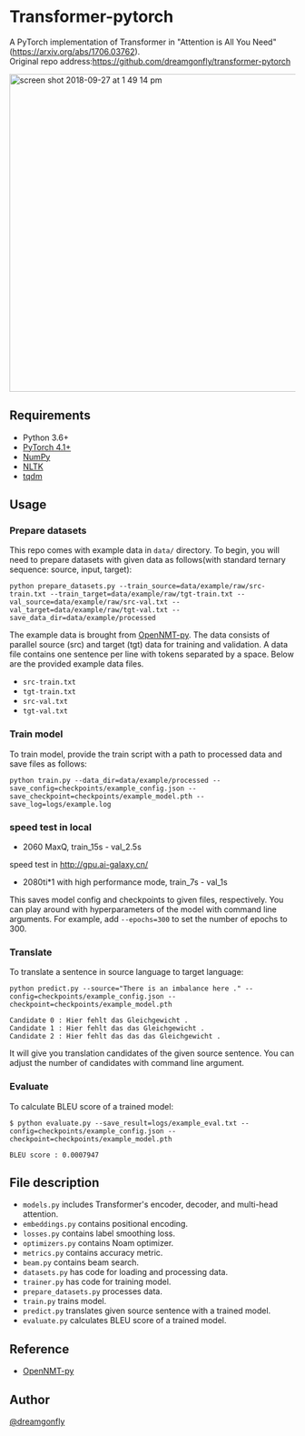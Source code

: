 # Transformer-pytorch
A PyTorch implementation of Transformer in "Attention is All You Need" (https://arxiv.org/abs/1706.03762). <br>
Original repo address:https://github.com/dreamgonfly/transformer-pytorch

<img width="559" alt="screen shot 2018-09-27 at 1 49 14 pm" src="https://user-images.githubusercontent.com/2340721/46123973-44b08900-c25c-11e8-9468-7aef9e4e3f18.png">

## Requirements
- Python 3.6+
- [PyTorch 4.1+](http://pytorch.org/)
- [NumPy](http://www.numpy.org/)
- [NLTK](https://www.nltk.org/)
- [tqdm](https://github.com/tqdm/tqdm)

## Usage

### Prepare datasets
This repo comes with example data in `data/` directory. To begin, you will need to prepare datasets with given data as follows(with standard ternary sequence: source, input, target):

```
python prepare_datasets.py --train_source=data/example/raw/src-train.txt --train_target=data/example/raw/tgt-train.txt --val_source=data/example/raw/src-val.txt --val_target=data/example/raw/tgt-val.txt --save_data_dir=data/example/processed
```

The example data is brought from [OpenNMT-py](https://github.com/OpenNMT/OpenNMT-py).
The data consists of parallel source (src) and target (tgt) data for training and validation.
A data file contains one sentence per line with tokens separated by a space.
Below are the provided example data files.

- `src-train.txt`
- `tgt-train.txt`
- `src-val.txt`
- `tgt-val.txt`

### Train model
To train model, provide the train script with a path to processed data and save files as follows:

```
python train.py --data_dir=data/example/processed --save_config=checkpoints/example_config.json --save_checkpoint=checkpoints/example_model.pth --save_log=logs/example.log 
```
### speed test in local<br>
- 2060 MaxQ, train_15s - val_2.5s<br>

speed test in http://gpu.ai-galaxy.cn/<br>
- 2080ti*1 with high performance mode, train_7s - val_1s


This saves model config and checkpoints to given files, respectively.
You can play around with hyperparameters of the model with command line arguments. 
For example, add `--epochs=300` to set the number of epochs to 300. 

### Translate
To translate a sentence in source language to target language:
```
python predict.py --source="There is an imbalance here ." --config=checkpoints/example_config.json --checkpoint=checkpoints/example_model.pth

Candidate 0 : Hier fehlt das Gleichgewicht .
Candidate 1 : Hier fehlt das das Gleichgewicht .
Candidate 2 : Hier fehlt das das das Gleichgewicht .
```

It will give you translation candidates of the given source sentence.
You can adjust the number of candidates with command line argument. 

### Evaluate
To calculate BLEU score of a trained model:
```
$ python evaluate.py --save_result=logs/example_eval.txt --config=checkpoints/example_config.json --checkpoint=checkpoints/example_model.pth

BLEU score : 0.0007947
```

## File description
- `models.py` includes Transformer's encoder, decoder, and multi-head attention.
- `embeddings.py` contains positional encoding.
- `losses.py` contains label smoothing loss.
- `optimizers.py` contains Noam optimizer.
- `metrics.py` contains accuracy metric.
- `beam.py` contains beam search.
- `datasets.py` has code for loading and processing data. 
- `trainer.py` has code for training model.
- `prepare_datasets.py` processes data.
- `train.py` trains model.
- `predict.py` translates given source sentence with a trained model.
- `evaluate.py` calculates BLEU score of a trained model.

## Reference
- [OpenNMT-py](https://github.com/OpenNMT/OpenNMT-py)

## Author
[@dreamgonfly](https://github.com/dreamgonfly)